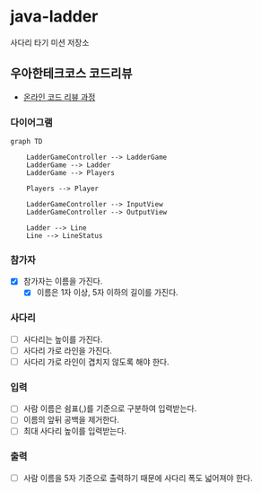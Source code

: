 # java-ladder

사다리 타기 미션 저장소

## 우아한테크코스 코드리뷰

- [온라인 코드 리뷰 과정](https://github.com/woowacourse/woowacourse-docs/blob/master/maincourse/README.md)

### 다이어그램

```mermaid
graph TD

    LadderGameController --> LadderGame
    LadderGame --> Ladder
    LadderGame --> Players

    Players --> Player

    LadderGameController --> InputView
    LadderGameController --> OutputView
    
    Ladder --> Line
    Line --> LineStatus
```

### 참가자

- [x] 참가자는 이름을 가진다.
  - [x] 이름은 1자 이상, 5자 이하의 길이를 가진다.

### 사다리

- [ ] 사다리는 높이를 가진다.
- [ ] 사다리 가로 라인을 가진다.
- [ ] 사다리 가로 라인이 겹치지 않도록 해야 한다.

### 입력

- [ ] 사람 이름은 쉼표(,)를 기준으로 구분하여 입력받는다.
- [ ] 이름의 앞뒤 공백을 제거한다.
- [ ] 최대 사다리 높이를 입력받는다.

### 출력

- [ ] 사람 이름을 5자 기준으로 출력하기 때문에 사다리 폭도 넓어져야 한다.


